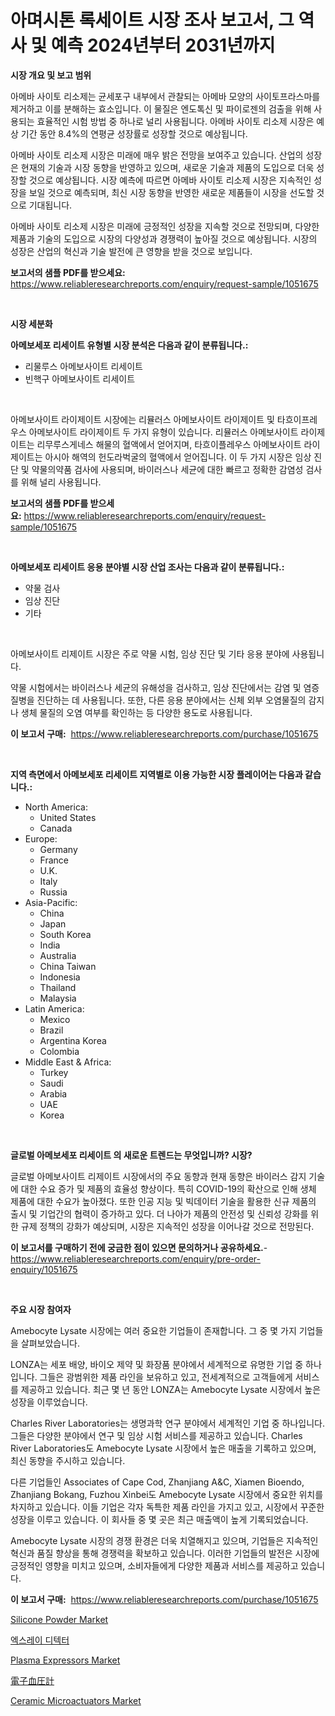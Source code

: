 <p><h1>아며시톤 록세이트 시장 조사 보고서, 그 역사 및 예측 2024년부터 2031년까지</h1></p><p><strong>시장 개요 및 보고 범위</strong></p>
<p><p>아메바 사이토 리소제는 균세포구 내부에서 관찰되는 아메바 모양의 사이토프라스마를 제거하고 이를 분해하는 효소입니다. 이 물질은 엔도톡신 및 파이로젠의 검출을 위해 사용되는 효율적인 시험 방법 중 하나로 널리 사용됩니다. 아메바 사이토 리소제 시장은 예상 기간 동안 8.4%의 연평균 성장률로 성장할 것으로 예상됩니다.</p><p>아메바 사이토 리소제 시장은 미래에 매우 밝은 전망을 보여주고 있습니다. 산업의 성장은 현재의 기술과 시장 동향을 반영하고 있으며, 새로운 기술과 제품의 도입으로 더욱 성장할 것으로 예상됩니다. 시장 예측에 따르면 아메바 사이토 리소제 시장은 지속적인 성장을 보일 것으로 예측되며, 최신 시장 동향을 반영한 새로운 제품들이 시장을 선도할 것으로 기대됩니다.</p><p>아메바 사이토 리소제 시장은 미래에 긍정적인 성장을 지속할 것으로 전망되며, 다양한 제품과 기술의 도입으로 시장의 다양성과 경쟁력이 높아질 것으로 예상됩니다. 시장의 성장은 산업의 혁신과 기술 발전에 큰 영향을 받을 것으로 보입니다.</p></p>
<p><strong>보고서의 샘플 PDF를 받으세요:</strong> <a href="https://www.reliableresearchreports.com/enquiry/request-sample/1051675">https://www.reliableresearchreports.com/enquiry/request-sample/1051675</a></p>
<p>&nbsp;</p>
<p><strong>시장 세분화</strong></p>
<p><strong>아메보세포 리세이트 유형별 시장 분석은 다음과 같이 분류됩니다.:</strong></p>
<p><ul><li>리물루스 아메보사이트 리세이트</li><li>빈핵구 아메보사이트 리세이트</li></ul></p>
<p>&nbsp;</p>
<p><p>아메보사이트 라이제이트 시장에는 리뮬러스 아메보사이트 라이제이트 및 타흐이프레우스 아메보사이트 라이제이트 두 가지 유형이 있습니다. 리뮬러스 아메보사이트 라이제이트는 리무루스게네스 해물의 혈액에서 얻어지며, 타흐이플레우스 아메보사이트 라이제이트는 아시아 해역의 헌도라벅굴의 혈액에서 얻어집니다. 이 두 가지 시장은 임상 진단 및 약물의약품 검사에 사용되며, 바이러스나 세균에 대한 빠르고 정확한 감염성 검사를 위해 널리 사용됩니다.</p></p>
<p><strong>보고서의 샘플 PDF를 받으세요:</strong>&nbsp;<a href="https://www.reliableresearchreports.com/enquiry/request-sample/1051675">https://www.reliableresearchreports.com/enquiry/request-sample/1051675</a></p>
<p>&nbsp;</p>
<p><strong> 아메보세포 리세이트 응용 분야별 시장 산업 조사는 다음과 같이 분류됩니다.:</strong></p>
<p><ul><li>약물 검사</li><li>임상 진단</li><li>기타</li></ul></p>
<p>&nbsp;</p>
<p><p>아메보사이트 리제이트 시장은 주로 약물 시험, 임상 진단 및 기타 응용 분야에 사용됩니다. </p><p>약물 시험에서는 바이러스나 세균의 유해성을 검사하고, 임상 진단에서는 감염 및 염증 질병을 진단하는 데 사용됩니다. 또한, 다른 응용 분야에서는 신체 외부 오염물질의 감지나 생체 물질의 오염 여부를 확인하는 등 다양한 용도로 사용됩니다.</p></p>
<p><strong>이 보고서 구매:</strong>&nbsp; <a href="https://www.reliableresearchreports.com/purchase/1051675">https://www.reliableresearchreports.com/purchase/1051675</a></p>
<p>&nbsp;</p>
<p><strong>지역 측면에서 아메보세포 리세이트 지역별로 이용 가능한 시장 플레이어는 다음과 같습니다.:</strong></p>
<p><ul>
    <li>
        North America:
        <ul>
            <li>United States</li>
            <li>Canada</li>
        </ul>
    </li>
    <li>
        Europe:
        <ul>
            <li>Germany</li>
            <li>France</li>
            <li>U.K.</li>
            <li>Italy</li>
            <li>Russia</li>
        </ul>
    </li>
    <li>
        Asia-Pacific:
        <ul>
            <li>China</li>
            <li>Japan</li>
            <li>South Korea</li>
            <li>India</li>
            <li>Australia</li>
            <li>China Taiwan</li>
            <li>Indonesia</li>
            <li>Thailand</li>
            <li>Malaysia</li>
        </ul>
    </li>
    <li>
        Latin America:
        <ul>
            <li>Mexico</li>
            <li>Brazil</li>
            <li>Argentina Korea</li>
            <li>Colombia</li>
        </ul>
    </li>
    <li>
        Middle East & Africa:
        <ul>
            <li>Turkey</li>
            <li>Saudi</li>
            <li>Arabia</li>
            <li>UAE</li>
            <li>Korea</li>
        </ul>
    </li>
    </ul></p>
<p>&nbsp;</p>
<p><strong>글로벌 아메보세포 리세이트 의 새로운 트렌드는 무엇입니까? 시장?</strong></p>
<p><p>글로벌 아메보사이트 리제이트 시장에서의 주요 동향과 현재 동향은 바이러스 감지 기술에 대한 수요 증가 및 제품의 효율성 향상이다. 특히 COVID-19의 확산으로 인해 생체 제품에 대한 수요가 높아졌다. 또한 인공 지능 및 빅데이터 기술을 활용한 신규 제품의 출시 및 기업간의 협력이 증가하고 있다. 더 나아가 제품의 안전성 및 신뢰성 강화를 위한 규제 정책의 강화가 예상되며, 시장은 지속적인 성장을 이어나갈 것으로 전망된다.</p></p>
<p><strong>이 보고서를 구매하기 전에 궁금한 점이 있으면 문의하거나 공유하세요.</strong>- <a href="https://www.reliableresearchreports.com/enquiry/pre-order-enquiry/1051675">https://www.reliableresearchreports.com/enquiry/pre-order-enquiry/1051675</a></p>
<p>&nbsp;</p>
<p><strong>주요 시장 참여자</strong></p>
<p><p>Amebocyte Lysate 시장에는 여러 중요한 기업들이 존재합니다. 그 중 몇 가지 기업들을 살펴보았습니다.</p><p>LONZA는 세포 배양, 바이오 제약 및 화장품 분야에서 세계적으로 유명한 기업 중 하나입니다. 그들은 광범위한 제품 라인을 보유하고 있고, 전세계적으로 고객들에게 서비스를 제공하고 있습니다. 최근 몇 년 동안 LONZA는 Amebocyte Lysate 시장에서 높은 성장을 이루었습니다.</p><p>Charles River Laboratories는 생명과학 연구 분야에서 세계적인 기업 중 하나입니다. 그들은 다양한 분야에서 연구 및 임상 시험 서비스를 제공하고 있습니다. Charles River Laboratories도 Amebocyte Lysate 시장에서 높은 매출을 기록하고 있으며, 최신 동향을 주시하고 있습니다.</p><p>다른 기업들인 Associates of Cape Cod, Zhanjiang A&C, Xiamen Bioendo, Zhanjiang Bokang, Fuzhou Xinbei도 Amebocyte Lysate 시장에서 중요한 위치를 차지하고 있습니다. 이들 기업은 각자 독특한 제품 라인을 가지고 있고, 시장에서 꾸준한 성장을 이루고 있습니다. 이 회사들 중 몇 곳은 최근 매출액이 높게 기록되었습니다.</p><p>Amebocyte Lysate 시장의 경쟁 환경은 더욱 치열해지고 있으며, 기업들은 지속적인 혁신과 품질 향상을 통해 경쟁력을 확보하고 있습니다. 이러한 기업들의 발전은 시장에 긍정적인 영향을 미치고 있으며, 소비자들에게 다양한 제품과 서비스를 제공하고 있습니다.</p></p>
<p><strong>이 보고서 구매:</strong>&nbsp;&nbsp;<a href="https://www.reliableresearchreports.com/purchase/1051675">https://www.reliableresearchreports.com/purchase/1051675</a></p>
<p><p><a href="https://issuu.com/reportprime-2/docs/silicone-powder-market-size-2030.pptx">Silicone Powder Market</a></p><p><a href="https://github.com/vs10l4sfg5c/Market-Research-Report-List-1/blob/main/2851045189807.md">엑스레이 디텍터</a></p><p><a href="https://view.publitas.com/reportprime-1/plasma-expressors-market-analysis-and-market-size-global-industry-overview-market-segmentation-and-forecast-2023-to-2030/">Plasma Expressors Market</a></p><p><a href="https://github.com/cnnriuez22368/Market-Research-Report-List-1/blob/main/3392420189932.md">電子血圧計</a></p><p><a href="https://issuu.com/reportprime-2/docs/ceramic-microactuators-market-size-2030.pptx">Ceramic Microactuators Market</a></p></p>
